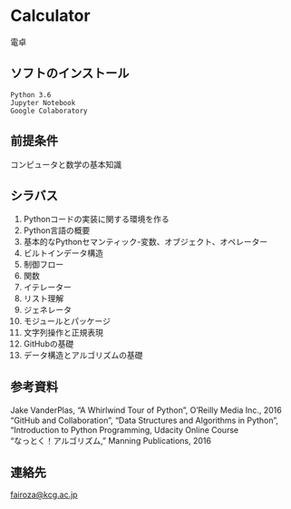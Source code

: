 # Calculator
電卓

## ソフトのインストール
`Python 3.6`<br/> `Jupyter Notebook` <br/> `Google Colaboratory`

## 前提条件
コンピュータと数学の基本知識

## シラバス
1. Pythonコードの実装に関する環境を作る
2. Python言語の概要
3. 基本的なPythonセマンティック-変数、オブジェクト、オペレーター
4. ビルトインデータ構造
5. 制御フロー
6. 関数
7. イテレーター
8. リスト理解
9. ジェネレータ
10. モジュールとパッケージ
11. 文字列操作と正規表現
12. GitHubの基礎
13. データ構造とアルゴリズムの基礎

## 参考資料
Jake VanderPlas, “A Whirlwind Tour of Python”, O’Reilly Media Inc., 2016　<br/>
“GitHub and Collaboration”, “Data Structures and Algorithms in Python”, “Introduction to Python Programming, Udacity Online Course <br/>
“なっとく！アルゴリズム,” Manning Publications, 2016

## 連絡先
fairoza@kcg.ac.jp

